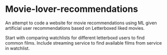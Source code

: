 ﻿# Movie-lover-recommendations
An attempt to code a website for movie recommendations using ML given artificial user recommendations based on Letterboxed liked movies.

Start with comparing watchlists for different letterboxd users to find common films.
Include streaming service to find available films from service in watchlist.
